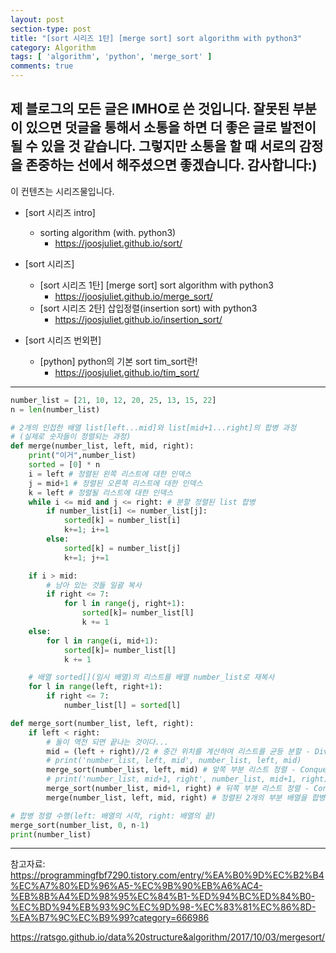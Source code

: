 ```yaml
---
layout: post
section-type: post
title: "[sort 시리즈 1탄] [merge sort] sort algorithm with python3"
category: Algorithm
tags: [ 'algorithm', 'python', 'merge_sort' ]
comments: true
---
```

제 블로그의 모든 글은 IMHO로 쓴 것입니다.
잘못된 부분이 있으면 덧글을 통해서 소통을 하면 더 좋은 글로 발전이 될 수 있을 것 같습니다.
그렇지만 소통을 할 때 서로의 감정을 존중하는 선에서 해주셨으면 좋겠습니다.
감사합니다:)
---
이 컨텐츠는 시리즈물입니다.  

- [sort 시리즈 intro]
  - sorting algorithm (with. python3)
    - https://joosjuliet.github.io/sort/

- [sort 시리즈]
  - [sort 시리즈 1탄] [merge sort] sort algorithm with python3
    - https://joosjuliet.github.io/merge_sort/
  - [sort 시리즈 2탄] 삽입정렬(insertion sort) with python3
    - https://joosjuliet.github.io/insertion_sort/

- [sort 시리즈 번외편]
  - [python] python의 기본 sort tim_sort란!
    - https://joosjuliet.github.io/tim_sort/

---

``` python
number_list = [21, 10, 12, 20, 25, 13, 15, 22]
n = len(number_list)

# 2개의 인접한 배열 list[left...mid]와 list[mid+1...right]의 합병 과정
# (실제로 숫자들이 정렬되는 과정)
def merge(number_list, left, mid, right):
    print("이거",number_list)
    sorted = [0] * n
    i = left # 정렬된 왼쪽 리스트에 대한 인덱스
    j = mid+1 # 정렬된 오른쪽 리스트에 대한 인덱스
    k = left # 정렬될 리스트에 대한 인덱스
    while i <= mid and j <= right: # 분할 정렬된 list 합병
        if number_list[i] <= number_list[j]:
            sorted[k] = number_list[i]
            k+=1; i+=1
        else:
            sorted[k] = number_list[j]
            k+=1; j+=1

    if i > mid:
        # 남아 있는 것들 일괄 복사
        if right <= 7:
            for l in range(j, right+1):
                sorted[k]= number_list[l]
                k += 1
    else:
        for l in range(i, mid+1):
            sorted[k]= number_list[l]
            k += 1

    # 배열 sorted[](임시 배열)의 리스트를 배열 number_list로 재복사
    for l in range(left, right+1):
        if right <= 7:
            number_list[l] = sorted[l]

def merge_sort(number_list, left, right):
    if left < right:
        # 둘이 역전 되면 끝나는 것이다...
        mid = (left + right)//2 # 중간 위치를 계산하여 리스트를 균등 분할 - Divide
        # print('number_list, left, mid', number_list, left, mid)
        merge_sort(number_list, left, mid) # 앞쪽 부분 리스트 정렬 - Conquer
        # print('number_list, mid+1, right', number_list, mid+1, right)
        merge_sort(number_list, mid+1, right) # 뒤쪽 부분 리스트 정렬 - Conquer
        merge(number_list, left, mid, right) # 정렬된 2개의 부분 배열을 합병하는 과정 - Combine

# 합병 정렬 수행(left: 배열의 시작, right: 배열의 끝)
merge_sort(number_list, 0, n-1)
print(number_list)
```


---
참고자료:
https://programmingfbf7290.tistory.com/entry/%EA%B0%9D%EC%B2%B4%EC%A7%80%ED%96%A5-%EC%9B%90%EB%A6%AC4-%EB%8B%A4%ED%98%95%EC%84%B1-%ED%94%BC%ED%84%B0-%EC%BD%94%EB%93%9C%EC%9D%98-%EC%83%81%EC%86%8D-%EA%B7%9C%EC%B9%99?category=666986

https://ratsgo.github.io/data%20structure&algorithm/2017/10/03/mergesort/

